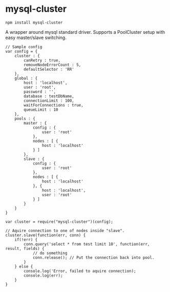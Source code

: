 mysql-cluster
=============

`npm install mysql-cluster`

A wrapper around mysql standard driver. Supports a PoolCluster setup with easy master/slave switching.

```
// Sample config
var config = {
	cluster : {
		canRetry : true,
		removeNodeErrorCount : 5,
		defaultSelector : 'RR'
	},
	global : {
		host : 'localhost',
		user : 'root',
		password : '',
		database : testDbName,
		connectionLimit : 100,
		waitForConnections : true,
		queueLimit : 10
	},
	pools : {
		master : {
			config : {
				user : 'root'
			},
			nodes : [ {
				host : 'localhost'
			} ]
		},
		slave : {
			config : {
				user : 'root'
			},
			nodes : [ {
				host : 'localhost'
			}, {
				host : 'localhost',
				user : 'root'
			} ]
		}
	}
}

var cluster = require("mysql-cluster")(config);

// Aquire connection to one of nodes inside "slave".
cluster.slave(function(err, conn) {			
	if(!err) {
		conn.query('select * from test limit 10', function(err, result, fields) {
			// do something
			conn.release(); // Put the connection back into pool.
		}
	} else {
		console.log('Error, failed to aquire connection);
		console.log(err);
	}
}
```
